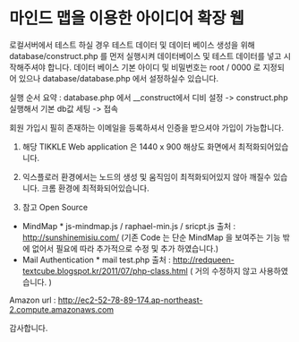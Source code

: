 # 마인드 맵을 이용한 아이디어 확장 웹


로컬서버에서 테스트 하실 경우 테스트 데이터 및 데이터 베이스 생성을 위해 database/construct.php 를 먼저 실행시켜 데이터베이스 및 테스트 데이터를 넣고 시작해주셔야 합니다. 
데이터 베이스 기본 아이디 및 비밀번호는 root / 0000 로 지정되어 있으나 database/database.php 에서 설정하실수 있습니다.

실행 순서 요약 : database.php 에서 __construct에서 디비 설정 -> construct.php 실행해서 기본 db값 세팅 -> 접속

회원 가입시 필히 존재하는 이메일을 등록하셔서 인증을 받으셔야 가입이 가능합니다.

1. 해당 TIKKLE Web application 은 1440 x 900 해상도 화면에서 최적화되어있습니다.

2. 익스플로러 환경에서는 노드의 생성 및 움직임이 최적화되어있지 않아 깨질수 있습니다.
   크롬 환경에 최적화되어있습니다.

3. 참고 Open Source 
- MindMap * js-mindmap.js / raphael-min.js / sricpt.js 출처 : http://sunshinemisiu.com/ (기존 Code 는 단순 MindMap 을 보여주는 기능 밖에 없어서 필요에 따라 추가적으로 수정 및 추가 하였습니다.)
- Mail Authentication * mail test.php 출처 : http://redqueen-textcube.blogspot.kr/2011/07/php-class.html ( 거의 수정하지 않고 사용하였습니다. )


Amazon url : http://ec2-52-78-89-174.ap-northeast-2.compute.amazonaws.com

감사합니다.
